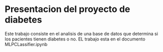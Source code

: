 # Presentacion del proyecto de diabetes

Este trabajo consiste en el analisis de una base de datos que determina si los pacientes tienen diabetes o no. EL trabajo esta en  el documento MLPCLassifier.ipynb
